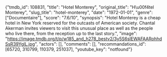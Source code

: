 {"tmdb_id": 108831, "title": "Hotel Monterey", "original_title": "H\u00f4tel Monterey", "slug_title": "hotel-monterey", "date": "1972-01-01", "genre": ["Documentaire"], "score": "7.6/10", "synopsis": "Hotel Monterey is a cheap hotel in New York reserved for the outcasts of American society. Chantal Akerman invites viewers to visit this unusual place as well as the people who live there, from the reception up to the last story.", "image": "https://image.tmdb.org/t/p/w185_and_h278_bestv2/3y5S6sIEWAFAARohhdSsR39YglL.jpg", "actors": [], "comments": [], "recommandations_id": [65720, 310799, 110379, 251037], "youtube_key": "notfound"}